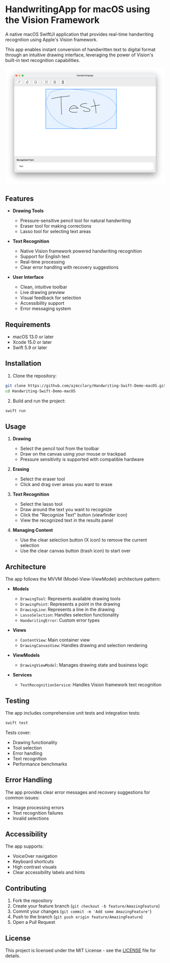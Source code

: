 # HandwritingApp for macOS using the Vision Framework

A native macOS SwiftUI application that provides real-time handwriting recognition using Apple's Vision framework.

This app enables instant conversion of handwritten text to digital format through an intuitive drawing interface, leveraging the power of Vision's built-in text recognition capabilities.

![HandwritingApp Screenshot](docs/example.png)

## Features

- **Drawing Tools**
  - Pressure-sensitive pencil tool for natural handwriting
  - Eraser tool for making corrections
  - Lasso tool for selecting text areas

- **Text Recognition**
  - Native Vision framework powered handwriting recognition
  - Support for English text
  - Real-time processing
  - Clear error handling with recovery suggestions

- **User Interface**
  - Clean, intuitive toolbar
  - Live drawing preview
  - Visual feedback for selection
  - Accessibility support
  - Error messaging system

## Requirements

- macOS 13.0 or later
- Xcode 15.0 or later
- Swift 5.9 or later

## Installation

1. Clone the repository:
```bash
git clone https://github.com/ajmcclary/Handwriting-Swift-Demo-macOS.git
cd Handwriting-Swift-Demo-macOS
```

2. Build and run the project:
```bash
swift run
```

## Usage

1. **Drawing**
   - Select the pencil tool from the toolbar
   - Draw on the canvas using your mouse or trackpad
   - Pressure sensitivity is supported with compatible hardware

2. **Erasing**
   - Select the eraser tool
   - Click and drag over areas you want to erase

3. **Text Recognition**
   - Select the lasso tool
   - Draw around the text you want to recognize
   - Click the "Recognize Text" button (viewfinder icon)
   - View the recognized text in the results panel

4. **Managing Content**
   - Use the clear selection button (X icon) to remove the current selection
   - Use the clear canvas button (trash icon) to start over

## Architecture

The app follows the MVVM (Model-View-ViewModel) architecture pattern:

- **Models**
  - `DrawingTool`: Represents available drawing tools
  - `DrawingPoint`: Represents a point in the drawing
  - `DrawingLine`: Represents a line in the drawing
  - `LassoSelection`: Handles selection functionality
  - `HandwritingError`: Custom error types

- **Views**
  - `ContentView`: Main container view
  - `DrawingCanvasView`: Handles drawing and selection rendering

- **ViewModels**
  - `DrawingViewModel`: Manages drawing state and business logic

- **Services**
  - `TextRecognitionService`: Handles Vision framework text recognition

## Testing

The app includes comprehensive unit tests and integration tests:

```bash
swift test
```

Tests cover:
- Drawing functionality
- Tool selection
- Error handling
- Text recognition
- Performance benchmarks

## Error Handling

The app provides clear error messages and recovery suggestions for common issues:
- Image processing errors
- Text recognition failures
- Invalid selections

## Accessibility

The app supports:
- VoiceOver navigation
- Keyboard shortcuts
- High contrast visuals
- Clear accessibility labels and hints

## Contributing

1. Fork the repository
2. Create your feature branch (`git checkout -b feature/AmazingFeature`)
3. Commit your changes (`git commit -m 'Add some AmazingFeature'`)
4. Push to the branch (`git push origin feature/AmazingFeature`)
5. Open a Pull Request

## License

This project is licensed under the MIT License - see the [LICENSE](LICENSE) file for details.
